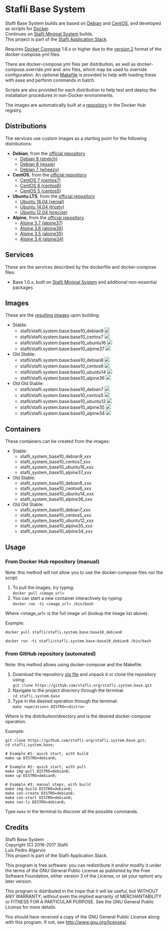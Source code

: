 # Stafli Base System
Stafli Base System builds are based on [Debian](https://www.debian.org) and [CentOS](https://www.centos.org), and developed as scripts for [Docker](https://www.docker.com).  
Continues on [Stafli Minimal System](https://github.com/stafli-org/stafli.system.minimal) builds.  
This project is part of the [Stafli Application Stack](https://github.com/stafli-org).

Requires [Docker Compose](https://docs.docker.com/compose) 1.6.x or higher due to the [version 2](https://docs.docker.com/compose/compose-file/#versioning) format of the docker-compose.yml files.

There are docker-compose.yml files per distribution, as well as docker-compose.override.yml and .env files, which may be used to override configuration.
An optional [Makefile](../../tree/master/Makefile) is provided to help with loading these with ease and perform commands in batch.

Scripts are also provided for each distribution to help test and deploy the installation procedures in non-Docker environments.

The images are automatically built at a [repository](https://hub.docker.com/r/stafli/stafli.system.base) in the Docker Hub registry.

## Distributions
The services use custom images as a starting point for the following distributions:
- __Debian__, from the [official repository](https://hub.docker.com/_/debian)
  - [Debian 9 (stretch)](../../tree/master/debian9)
  - [Debian 8 (jessie)](../../tree/master/debian8)
  - [Debian 7 (wheezy)](../../tree/master/debian7)
- __CentOS__, from the [official repository](https://hub.docker.com/_/centos)
  - [CentOS 7 (centos7)](../../tree/master/centos7)
  - [CentOS 6 (centos6)](../../tree/master/centos6)
  - [CentOS 5 (centos5)](../../tree/master/centos5)
- __Ubuntu LTS__, from the [official repository](https://hub.docker.com/_/ubuntu)
  - [Ubuntu 16.04 (xenial)](../../tree/master/ubuntu16)
  - [Ubuntu 14.04 (trusty)](../../tree/master/ubuntu14)
  - [Ubuntu 12.04 (precise)](../../tree/master/ubuntu12)
- __Alpine__, from the [official repository](https://hub.docker.com/_/alpine)
  - [Alpine 3.7 (alpine37)](../../tree/master/alpine37)
  - [Alpine 3.6 (alpine36)](../../tree/master/alpine36)
  - [Alpine 3.5 (alpine35)](../../tree/master/alpine35)
  - [Alpine 3.4 (alpine34)](../../tree/master/alpine34)

## Services
These are the services described by the dockerfile and docker-compose files:
- Base 1.0.x, built on [Stafli Minimal System](https://github.com/stafli-org/stafli.system.minimal) and additional non-essential packages

## Images
These are the [resulting images](https://hub.docker.com/r/stafli/stafli.system.base/tags) upon building:
- Stable:
  - stafli/stafli.system.base:base10_debian9     [![](https://images.microbadger.com/badges/image/stafli/stafli.system.base:base10_debian9.svg)](https://microbadger.com/images/stafli/stafli.system.base:base10_debian9 "Get your own image badge on microbadger.com")
  - stafli/stafli.system.base:base10_centos7      [![](https://images.microbadger.com/badges/image/stafli/stafli.system.base:base10_centos7.svg)](https://microbadger.com/images/stafli/stafli.system.base:base10_centos7 "Get your own image badge on microbadger.com")
  - stafli/stafli.system.base:base10_ubuntu16   [![](https://images.microbadger.com/badges/image/stafli/stafli.system.base:base10_ubuntu16.svg)](https://microbadger.com/images/stafli/stafli.system.base:base10_ubuntu16 "Get your own image badge on microbadger.com")
  - stafli/stafli.system.base:base10_alpine37    [![](https://images.microbadger.com/badges/image/stafli/stafli.system.base:base10_alpine37.svg)](https://microbadger.com/images/stafli/stafli.system.base:base10_alpine37 "Get your own image badge on microbadger.com")
- Old Stable:
  - stafli/stafli.system.base:base10_debian8     [![](https://images.microbadger.com/badges/image/stafli/stafli.system.base:base10_debian8.svg)](https://microbadger.com/images/stafli/stafli.system.base:base10_debian8 "Get your own image badge on microbadger.com")
  - stafli/stafli.system.base:base10_centos6      [![](https://images.microbadger.com/badges/image/stafli/stafli.system.base:base10_centos6.svg)](https://microbadger.com/images/stafli/stafli.system.base:base10_centos6 "Get your own image badge on microbadger.com")
  - stafli/stafli.system.base:base10_ubuntu14   [![](https://images.microbadger.com/badges/image/stafli/stafli.system.base:base10_ubuntu14.svg)](https://microbadger.com/images/stafli/stafli.system.base:base10_ubuntu14 "Get your own image badge on microbadger.com")
  - stafli/stafli.system.base:base10_alpine36    [![](https://images.microbadger.com/badges/image/stafli/stafli.system.base:base10_alpine36.svg)](https://microbadger.com/images/stafli/stafli.system.base:base10_alpine36 "Get your own image badge on microbadger.com")
- Old Old Stable:
  - stafli/stafli.system.base:base10_debian7      [![](https://images.microbadger.com/badges/image/stafli/stafli.system.base:base10_debian7.svg)](https://microbadger.com/images/stafli/stafli.system.base:base10_debian7 "Get your own image badge on microbadger.com")
  - stafli/stafli.system.base:base10_centos5      [![](https://images.microbadger.com/badges/image/stafli/stafli.system.base:base10_centos5.svg)](https://microbadger.com/images/stafli/stafli.system.base:base10_centos5 "Get your own image badge on microbadger.com")
  - stafli/stafli.system.base:base10_ubuntu12   [![](https://images.microbadger.com/badges/image/stafli/stafli.system.base:base10_ubuntu12.svg)](https://microbadger.com/images/stafli/stafli.system.base:base10_ubuntu12 "Get your own image badge on microbadger.com")
  - stafli/stafli.system.base:base10_alpine35     [![](https://images.microbadger.com/badges/image/stafli/stafli.system.base:base10_alpine35.svg)](https://microbadger.com/images/stafli/stafli.system.base:base10_alpine35 "Get your own image badge on microbadger.com")
  - stafli/stafli.system.base:base10_alpine34     [![](https://images.microbadger.com/badges/image/stafli/stafli.system.base:base10_alpine34.svg)](https://microbadger.com/images/stafli/stafli.system.base:base10_alpine34 "Get your own image badge on microbadger.com")

## Containers
These containers can be created from the images:
- Stable:
  - stafli_system_base10_debian9_xxx
  - stafli_system_base10_centos7_xxx
  - stafli_system_base10_ubuntu16_xxx
  - stafli_system_base10_alpine37_xxx
- Old Stable:
  - stafli_system_base10_debian8_xxx
  - stafli_system_base10_centos6_xxx
  - stafli_system_base10_ubuntu14_xxx
  - stafli_system_base10_alpine36_xxx
- Old Old Stable:
  - stafli_system_base10_debian7_xxx
  - stafli_system_base10_centos5_xxx
  - stafli_system_base10_ubuntu12_xxx
  - stafli_system_base10_alpine35_xxx
  - stafli_system_base10_alpine34_xxx

## Usage

### From Docker Hub repository (manual)

Note: this method will not allow you to use the docker-compose files nor the script.

1. To pull the images, try typing:  
`docker pull <image_url>`
2. You can start a new container interactively by typing:  
`docker run -ti <image_url> /bin/bash`

Where <image_url> is the full image url (lookup the image list above).

Example:
```
docker pull stafli/stafli.system.base:base10_debian8

docker run -ti stafli/stafli.system.base:base10_debian8 /bin/bash
```

### From GitHub repository (automated)

Note: this method allows using docker-compose and the Makefile.

1. Download the repository [zip file](https://github.com/stafli-org/stafli.system.base/archive/master.zip) and unpack it or clone the repository using:  
`git clone https://github.com/stafli-org/stafli.system.base.git`
2. Navigate to the project directory through the terminal:  
`cd stafli.system.base`
3. Type in the desired operation through the terminal:  
`make <operation> DISTRO=<distro>`

Where <distro> is the distribution/directory and <operation> is the desired docker-compose operation.

Example:
```
git clone https://github.com/stafli-org/stafli.system.base.git;
cd stafli.system.base;

# Example #1: quick start, with build
make up DISTRO=debian8;

# Example #2: quick start, with pull
make img-pull DISTRO=debian8;
make up DISTRO=debian8;

# Example #3: manual steps, with build
make img-build DISTRO=debian8;
make con-create DISTRO=debian8;
make con-start DISTRO=debian8;
make con-ls DISTRO=debian8;
```

Type `make` in the terminal to discover all the possible commands.

## Credits
Stafli Base System  
Copyright (C) 2016-2017 Stafli  
Luís Pedro Algarvio  
This project is part of the Stafli Application Stack.

This program is free software: you can redistribute it and/or modify
it under the terms of the GNU General Public License as published by
the Free Software Foundation, either version 3 of the License, or
(at your option) any later version.

This program is distributed in the hope that it will be useful,
but WITHOUT ANY WARRANTY; without even the implied warranty of
MERCHANTABILITY or FITNESS FOR A PARTICULAR PURPOSE.  See the
GNU General Public License for more details.

You should have received a copy of the GNU General Public License
along with this program.  If not, see <http://www.gnu.org/licenses/>.
